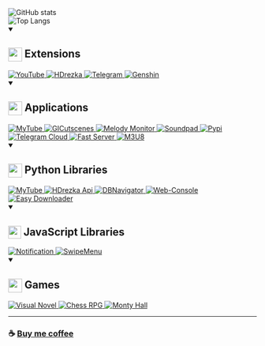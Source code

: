 <picture>
	<source media="(prefers-color-scheme: dark)" srcset="https://github-readme-stats-git-masterrstaa-rickstaa.vercel.app/api?username=SuperZombi&show_icons=true&border_radius=15&theme=dark"/>
	<img src="https://github-readme-stats-git-masterrstaa-rickstaa.vercel.app/api?username=SuperZombi&show_icons=true&border_radius=15" alt="GitHub stats" loading="lazy"/>
</picture>
<br>
<picture>
	<source media="(prefers-color-scheme: dark)" srcset="https://github-readme-stats-git-masterrstaa-rickstaa.vercel.app/api/top-langs/?username=SuperZombi&border_radius=15&theme=dark"/>
	<img src="https://github-readme-stats-git-masterrstaa-rickstaa.vercel.app/api/top-langs/?username=SuperZombi&border_radius=15" alt="Top Langs" loading="lazy"/>
</picture>


<details open>
	<summary>
		<h2><img width="28px" align="top" src="https://developer.chrome.com/static/docs/extensions/images/home-hero.svg"> Extensions</h2>
	</summary>

<a href="https://github.com/SuperZombi/Picture-in-Picture-for-Youtube">
	<picture>
		<source media="(prefers-color-scheme: dark)" srcset="https://github-readme-stats-git-masterrstaa-rickstaa.vercel.app/api/pin/?username=SuperZombi&repo=Picture-in-Picture-for-Youtube&border_radius=15&theme=dark"/>
		<img src="https://github-readme-stats-git-masterrstaa-rickstaa.vercel.app/api/pin/?username=SuperZombi&repo=Picture-in-Picture-for-Youtube&border_radius=15" alt="YouTube" loading="lazy"/>
	</picture>
</a>
<a href="https://github.com/SuperZombi/HDrezka-Helper">
	<picture>
		<source media="(prefers-color-scheme: dark)" srcset="https://github-readme-stats-git-masterrstaa-rickstaa.vercel.app/api/pin/?username=SuperZombi&repo=HDrezka-Helper&border_radius=15&theme=dark"/>
		<img src="https://github-readme-stats-git-masterrstaa-rickstaa.vercel.app/api/pin/?username=SuperZombi&repo=HDrezka-Helper&border_radius=15" alt="HDrezka" loading="lazy"/>
	</picture>
</a>
<a href="https://github.com/SuperZombi/telegram-downloader">
	<picture>
		<source media="(prefers-color-scheme: dark)" srcset="https://github-readme-stats-git-masterrstaa-rickstaa.vercel.app/api/pin/?username=SuperZombi&repo=telegram-downloader&border_radius=15&theme=dark"/>
		<img src="https://github-readme-stats-git-masterrstaa-rickstaa.vercel.app/api/pin/?username=SuperZombi&repo=telegram-downloader&border_radius=15" alt="Telegram" loading="lazy"/>
	</picture>
</a>
<a href="https://github.com/SuperZombi/genshin-resin">
	<picture>
		<source media="(prefers-color-scheme: dark)" srcset="https://github-readme-stats-git-masterrstaa-rickstaa.vercel.app/api/pin/?username=SuperZombi&repo=genshin-resin&border_radius=15&theme=dark"/>
		<img src="https://github-readme-stats-git-masterrstaa-rickstaa.vercel.app/api/pin/?username=SuperZombi&repo=genshin-resin&border_radius=15" alt="Genshin" loading="lazy"/>
	</picture>
</a>
</details>


<details open>
	<summary>
		<h2><img width="28px" align="top" src="https://cdn-icons-png.flaticon.com/512/814/814120.png"> Applications</h2>
	</summary>

<a href="https://github.com/SuperZombi/MyTube-GUI">
	<picture>
		<source media="(prefers-color-scheme: dark)" srcset="https://github-readme-stats-git-masterrstaa-rickstaa.vercel.app/api/pin/?username=SuperZombi&repo=MyTube-GUI&border_radius=15&theme=dark"/>
		<img src="https://github-readme-stats-git-masterrstaa-rickstaa.vercel.app/api/pin/?username=SuperZombi&repo=MyTube-GUI&border_radius=15" alt="MyTube" loading="lazy"/>
	</picture>
</a>
<a href="https://github.com/SuperZombi/GICutscenesUI">
	<picture>
		<source media="(prefers-color-scheme: dark)" srcset="https://github-readme-stats-git-masterrstaa-rickstaa.vercel.app/api/pin/?username=SuperZombi&repo=GICutscenesUI&border_radius=15&theme=dark"/>
		<img src="https://github-readme-stats-git-masterrstaa-rickstaa.vercel.app/api/pin/?username=SuperZombi&repo=GICutscenesUI&border_radius=15" alt="GICutscenes" loading="lazy"/>
	</picture>
</a>
<a href="https://github.com/SuperZombi/melody-monitor">
	<picture>
		<source media="(prefers-color-scheme: dark)" srcset="https://github-readme-stats-git-masterrstaa-rickstaa.vercel.app/api/pin/?username=SuperZombi&repo=melody-monitor&border_radius=15&theme=dark"/>
		<img src="https://github-readme-stats-git-masterrstaa-rickstaa.vercel.app/api/pin/?username=SuperZombi&repo=melody-monitor&border_radius=15" alt="Melody Monitor" loading="lazy"/>
	</picture>
</a>
<a href="https://github.com/SuperZombi/soundpad-online">
	<picture>
		<source media="(prefers-color-scheme: dark)" srcset="https://github-readme-stats-git-masterrstaa-rickstaa.vercel.app/api/pin/?username=SuperZombi&repo=soundpad-online&border_radius=15&theme=dark"/>
		<img src="https://github-readme-stats-git-masterrstaa-rickstaa.vercel.app/api/pin/?username=SuperZombi&repo=soundpad-online&border_radius=15" alt="Soundpad" loading="lazy"/>
	</picture>
</a>
<a href="https://github.com/SuperZombi/Pypi-uploader">
	<picture>
		<source media="(prefers-color-scheme: dark)" srcset="https://github-readme-stats-git-masterrstaa-rickstaa.vercel.app/api/pin/?username=SuperZombi&repo=pypi-uploader&border_radius=15&theme=dark"/>
		<img src="https://github-readme-stats-git-masterrstaa-rickstaa.vercel.app/api/pin/?username=SuperZombi&repo=pypi-uploader&border_radius=15" alt="Pypi" loading="lazy"/>
	</picture>
</a>
<a href="https://github.com/SuperZombi/Telegram_Cloud">
	<picture>
		<source media="(prefers-color-scheme: dark)" srcset="https://github-readme-stats-git-masterrstaa-rickstaa.vercel.app/api/pin/?username=SuperZombi&repo=Telegram_Cloud&border_radius=15&theme=dark"/>
		<img src="https://github-readme-stats-git-masterrstaa-rickstaa.vercel.app/api/pin/?username=SuperZombi&repo=Telegram_Cloud&border_radius=15" alt="Telegram Cloud" loading="lazy"/>
	</picture>
</a>
<a href="https://github.com/SuperZombi/fast-server">
	<picture>
		<source media="(prefers-color-scheme: dark)" srcset="https://github-readme-stats-git-masterrstaa-rickstaa.vercel.app/api/pin/?username=SuperZombi&repo=fast-server&border_radius=15&theme=dark"/>
		<img src="https://github-readme-stats-git-masterrstaa-rickstaa.vercel.app/api/pin/?username=SuperZombi&repo=fast-server&border_radius=15" alt="Fast Server" loading="lazy"/>
	</picture>
</a>
<a href="https://github.com/SuperZombi/m3u8-downloader">
	<picture>
		<source media="(prefers-color-scheme: dark)" srcset="https://github-readme-stats-git-masterrstaa-rickstaa.vercel.app/api/pin/?username=SuperZombi&repo=m3u8-downloader&border_radius=15&theme=dark"/>
		<img src="https://github-readme-stats-git-masterrstaa-rickstaa.vercel.app/api/pin/?username=SuperZombi&repo=m3u8-downloader&border_radius=15" alt="M3U8" loading="lazy"/>
	</picture>
</a>
</details>


<details open>
	<summary>
		<h2><img width="28px" align="top" src="https://cdn.iconscout.com/icon/free/png-512/free-python-logo-icon-download-in-svg-png-gif-file-formats--programming-language-logos-icons-1720083.png"> Python Libraries</h2>
	</summary>

<a href="https://github.com/SuperZombi/MyTube">
	<picture>
		<source media="(prefers-color-scheme: dark)" srcset="https://github-readme-stats-git-masterrstaa-rickstaa.vercel.app/api/pin/?username=SuperZombi&repo=MyTube&border_radius=15&theme=dark"/>
		<img src="https://github-readme-stats-git-masterrstaa-rickstaa.vercel.app/api/pin/?username=SuperZombi&repo=MyTube&border_radius=15" alt="MyTube" loading="lazy"/>
	</picture>
</a>
<a href="https://github.com/SuperZombi/HdRezkaApi">
	<picture>
		<source media="(prefers-color-scheme: dark)" srcset="https://github-readme-stats-git-masterrstaa-rickstaa.vercel.app/api/pin/?username=SuperZombi&repo=HdRezkaApi&border_radius=15&theme=dark"/>
		<img src="https://github-readme-stats-git-masterrstaa-rickstaa.vercel.app/api/pin/?username=SuperZombi&repo=HdRezkaApi&border_radius=15" alt="HDrezka Api" loading="lazy"/>
	</picture>
</a>
<a href="https://github.com/SuperZombi/DBNavigator">
	<picture>
		<source media="(prefers-color-scheme: dark)" srcset="https://github-readme-stats-git-masterrstaa-rickstaa.vercel.app/api/pin/?username=SuperZombi&repo=DBNavigator&border_radius=15&theme=dark"/>
		<img src="https://github-readme-stats-git-masterrstaa-rickstaa.vercel.app/api/pin/?username=SuperZombi&repo=DBNavigator&border_radius=15" alt="DBNavigator" loading="lazy"/>
	</picture>
</a>
<a href="https://github.com/SuperZombi/Web-Console">
	<picture>
		<source media="(prefers-color-scheme: dark)" srcset="https://github-readme-stats-git-masterrstaa-rickstaa.vercel.app/api/pin/?username=SuperZombi&repo=Web-Console&border_radius=15&theme=dark"/>
		<img src="https://github-readme-stats-git-masterrstaa-rickstaa.vercel.app/api/pin/?username=SuperZombi&repo=Web-Console&border_radius=15" alt="Web-Console" loading="lazy"/>
	</picture>
</a>
<a href="https://github.com/SuperZombi/PyEasyDownloader">
	<picture>
		<source media="(prefers-color-scheme: dark)" srcset="https://github-readme-stats-git-masterrstaa-rickstaa.vercel.app/api/pin/?username=SuperZombi&repo=PyEasyDownloader&border_radius=15&theme=dark"/>
		<img src="https://github-readme-stats-git-masterrstaa-rickstaa.vercel.app/api/pin/?username=SuperZombi&repo=PyEasyDownloader&border_radius=15" alt="Easy Downloader" loading="lazy"/>
	</picture>
</a>
</details>


<details open>
	<summary>
		<h2><img width="26px" align="top" src="https://cdn.worldvectorlogo.com/logos/javascript-1.svg"> JavaScript Libraries</h2>
	</summary>

<a href="https://github.com/SuperZombi/Notification_JS">
	<picture>
		<source media="(prefers-color-scheme: dark)" srcset="https://github-readme-stats-git-masterrstaa-rickstaa.vercel.app/api/pin/?username=SuperZombi&repo=Notification_JS&border_radius=15&theme=dark"/>
		<img src="https://github-readme-stats-git-masterrstaa-rickstaa.vercel.app/api/pin/?username=SuperZombi&repo=Notification_JS&border_radius=15" alt="Notification" loading="lazy"/>
	</picture>
</a>
<a href="https://github.com/SuperZombi/SwipeMenu_JS">
	<picture>
		<source media="(prefers-color-scheme: dark)" srcset="https://github-readme-stats-git-masterrstaa-rickstaa.vercel.app/api/pin/?username=SuperZombi&repo=SwipeMenu_JS&border_radius=15&theme=dark"/>
		<img src="https://github-readme-stats-git-masterrstaa-rickstaa.vercel.app/api/pin/?username=SuperZombi&repo=SwipeMenu_JS&border_radius=15" alt="SwipeMenu" loading="lazy"/>
	</picture>
</a>
</details>


<details open>
	<summary>
		<h2><img width="28px" align="top" src="https://cdn-icons-png.flaticon.com/512/5930/5930147.png"> Games</h2>
	</summary>

<a href="https://github.com/SuperZombi/visual_novel">
	<picture>
		<source media="(prefers-color-scheme: dark)" srcset="https://github-readme-stats-git-masterrstaa-rickstaa.vercel.app/api/pin/?username=SuperZombi&repo=visual_novel&border_radius=15&theme=dark"/>
		<img src="https://github-readme-stats-git-masterrstaa-rickstaa.vercel.app/api/pin/?username=SuperZombi&repo=visual_novel&border_radius=15" alt="Visual Novel" loading="lazy"/>
	</picture>
</a>
<a href="https://github.com/SuperZombi/chess-rpg">
	<picture>
		<source media="(prefers-color-scheme: dark)" srcset="https://github-readme-stats-git-masterrstaa-rickstaa.vercel.app/api/pin/?username=SuperZombi&repo=chess-rpg&border_radius=15&theme=dark"/>
		<img src="https://github-readme-stats-git-masterrstaa-rickstaa.vercel.app/api/pin/?username=SuperZombi&repo=chess-rpg&border_radius=15" alt="Chess RPG" loading="lazy"/>
	</picture>
</a>
<a href="https://github.com/SuperZombi/monty_hall">
	<picture>
		<source media="(prefers-color-scheme: dark)" srcset="https://github-readme-stats-git-masterrstaa-rickstaa.vercel.app/api/pin/?username=SuperZombi&repo=monty_hall&border_radius=15&theme=dark"/>
		<img src="https://github-readme-stats-git-masterrstaa-rickstaa.vercel.app/api/pin/?username=SuperZombi&repo=monty_hall&border_radius=15" alt="Monty Hall" loading="lazy"/>
	</picture>
</a>
</details>

<hr>

### ☕ [Buy me coffee](https://donatello.to/super_zombi)
